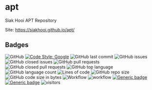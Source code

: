 # apt

Siak Hooi APT Repository

Site: <https://siakhooi.github.io/apt/>

## Badges

![GitHub](https://img.shields.io/github/license/siakhooi/apt?logo=github)
[![Code Style: Google](https://img.shields.io/badge/code%20style-google-blueviolet.svg)](https://github.com/google/gts)
![GitHub last commit](https://img.shields.io/github/last-commit/siakhooi/apt?logo=github)
![GitHub issues](https://img.shields.io/github/issues/siakhooi/apt?logo=github)
![GitHub closed issues](https://img.shields.io/github/issues-closed/siakhooi/apt?logo=github)
![GitHub pull requests](https://img.shields.io/github/issues-pr-raw/siakhooi/apt?logo=github)
![GitHub closed pull requests](https://img.shields.io/github/issues-pr-closed-raw/siakhooi/apt?logo=github)
![GitHub top language](https://img.shields.io/github/languages/top/siakhooi/apt?logo=github)
![GitHub language count](https://img.shields.io/github/languages/count/siakhooi/apt?logo=github)
![Lines of code](https://img.shields.io/tokei/lines/github/siakhooi/apt?logo=github)
![GitHub repo size](https://img.shields.io/github/repo-size/siakhooi/apt?logo=github)
![GitHub code size in bytes](https://img.shields.io/github/languages/code-size/siakhooi/apt?logo=github)
![Workflow](https://img.shields.io/badge/Workflow-github-purple)
![workflow](https://github.com/siakhooi/apt/actions/workflows/workflow-build.yml/badge.svg)
[![Generic badge](https://img.shields.io/badge/Funding-BuyMeACoffee-33cb56.svg)](https://www.buymeacoffee.com/siakhooi)
[![Generic badge](https://img.shields.io/badge/Funding-Ko%20Fi-33cb56.svg)](https://ko-fi.com/siakhooi)
![visitors](https://visitor-badge.glitch.me/badge?page_id=siakhooi.apt&left_color=grey&right_color=#33cb56)

